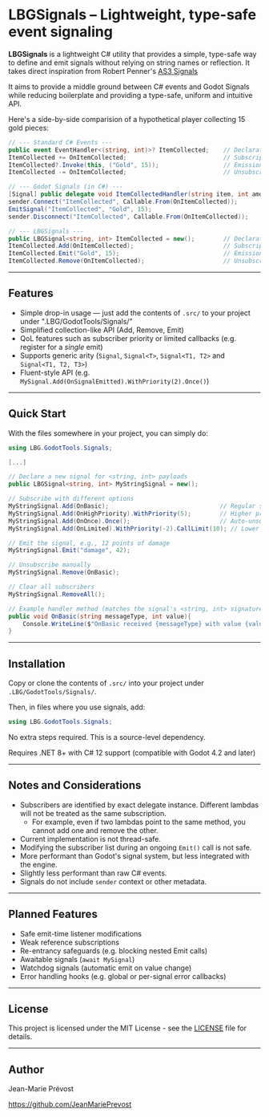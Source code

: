 # LBGSignals – Lightweight, type-safe event signaling

**LBGSignals** is a lightweight C# utility that provides a simple, type-safe way to define and emit signals without relying on string names or reflection. It takes direct inspiration from Robert Penner's [AS3 Signals](https://github.com/robertpenner/as3-signals)

It aims to provide a middle ground between C# events and Godot Signals while reducing boilerplate and providing a type-safe, uniform and intuitive API.

Here's a side-by-side comparision of a hypothetical player collecting 15 gold pieces:

```csharp
// --- Standard C# Events ---
public event EventHandler<(string, int)>? ItemCollected;    // Declaration with tuple payload
ItemCollected += OnItemCollected;                           // Subscription
ItemCollected?.Invoke(this, ("Gold", 15));                  // Emission with null check
ItemCollected -= OnItemCollected;                           // Unsubscription

// --- Godot Signals (in C#) ---
[Signal] public delegate void ItemCollectedHandler(string item, int amount); // Declaration with attribute and delegate
sender.Connect("ItemCollected", Callable.From(OnItemCollected));             // Subscription using signal name
EmitSignal("ItemCollected", "Gold", 15);                                     // Emission using signal name and arguments
sender.Disconnect("ItemCollected", Callable.From(OnItemCollected));         // Unsubscription using signal name

// --- LBGSignals ---
public LBGSignal<string, int> ItemCollected = new();        // Declaration with typed arguments
ItemCollected.Add(OnItemCollected);                         // Subscription
ItemCollected.Emit("Gold", 15);                             // Emission with arguments
ItemCollected.Remove(OnItemCollected);                      // Unsubscription
```

---

## Features

- Simple drop-in usage — just add the contents of `.src/` to your project under ".LBG/GodotTools/Signals/"
- Simplified collection-like API (Add, Remove, Emit)
- QoL features such as subscriber priority or limited callbacks (e.g. register for a _single_ emit)
- Supports generic arity (`Signal`, `Signal<T>`, `Signal<T1, T2>` and `Signal<T1, T2, T3>`)
- Fluent-style API (e.g. `MySignal.Add(OnSignalEmitted).WithPriority(2).Once()`)

---

## Quick Start

With the files somewhere in your project, you can simply do:

```csharp
using LBG.GodotTools.Signals;

[...]

// Declare a new signal for <string, int> payloads
public LBGSignal<string, int> MyStringSignal = new(); 

// Subscribe with different options
MyStringSignal.Add(OnBasic);                               // Regular subscriber
MyStringSignal.Add(OnHighPriority).WithPriority(5);        // Higher priority — called earlier
MyStringSignal.Add(OnOnce).Once();                         // Auto-unsubscribed after first emit
MyStringSignal.Add(OnLimited).WithPriority(-2).CallLimit(10); // Lower priority, max 10 calls

// Emit the signal, e.g., 12 points of damage
MyStringSignal.Emit("damage", 42);

// Unsubscribe manually
MyStringSignal.Remove(OnBasic);

// Clear all subscribers
MyStringSignal.RemoveAll();

// Example handler method (matches the signal's <string, int> signature)
public void OnBasic(string messageType, int value){
    Console.WriteLine($"OnBasic received {messageType} with value {value}");
}

```

---

## Installation

Copy or clone the contents of `.src/` into your project under `.LBG/GodotTools/Signals/`.

Then, in files where you use signals, add:

```csharp
using LBG.GodotTools.Signals;
```

No extra steps required. This is a source-level dependency.

Requires .NET 8+ with C# 12 support (compatible with Godot 4.2 and later)

---

## Notes and Considerations

- Subscribers are identified by exact delegate instance. Different lambdas will not be treated as the same subscription.
  - For example, even if two lambdas point to the same method, you cannot add one and remove the other.
- Current implementation is not thread-safe.
- Modifying the subscriber list during an ongoing `Emit()` call is not safe.
- More performant than Godot's signal system, but less integrated with the engine.
- Slightly less performant than raw C# events.
- Signals do not include `sender` context or other metadata.

---

## Planned Features

- Safe emit-time listener modifications
- Weak reference subscriptions
- Re-entrancy safeguards (e.g. blocking nested Emit calls)
- Awaitable signals (`await MySignal`)
- Watchdog signals (automatic emit on value change)
- Error handling hooks (e.g. global or per-signal error callbacks)

---

## License

This project is licensed under the MIT License - see the [LICENSE](LICENSE) file for details.

---

## Author

Jean-Marie Prévost

https://github.com/JeanMariePrevost